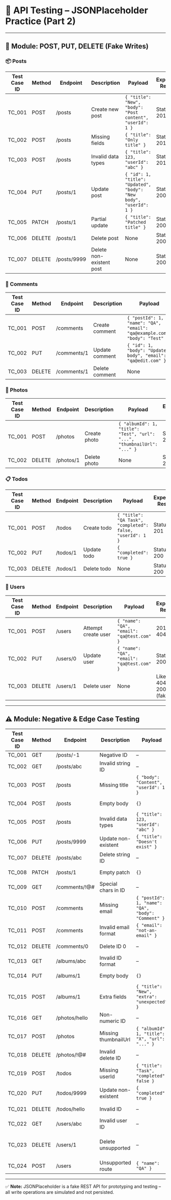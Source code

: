 # 📘 API Testing – JSONPlaceholder Practice (Part 2)


---

## 📂 Module: POST, PUT, DELETE (Fake Writes)

### 📦 Posts

| Test Case ID | Method | Endpoint     | Description                     | Payload                                                                 | Expected Result |
|--------------|--------|--------------|---------------------------------|-------------------------------------------------------------------------|-----------------|
| TC_001       | POST   | /posts       | Create new post                 | `{ "title": "New", "body": "Post content", "userId": 1 }`              | Status 201      |
| TC_002       | POST   | /posts       | Missing fields                  | `{ "title": "Only title" }`                                            | Status 201      |
| TC_003       | POST   | /posts       | Invalid data types              | `{ "title": 123, "userId": "abc" }`                                    | Status 201      |
| TC_004       | PUT    | /posts/1     | Update post                     | `{ "id": 1, "title": "Updated", "body": "New body", "userId": 1 }`     | Status 200      |
| TC_005       | PATCH  | /posts/1     | Partial update                  | `{ "title": "Patched title" }`                                         | Status 200      |
| TC_006       | DELETE | /posts/1     | Delete post                     | None                                                                    | Status 200      |
| TC_007       | DELETE | /posts/9999  | Delete non-existent post        | None                                                                    | Status 200      |

### 💬 Comments

| Test Case ID | Method | Endpoint    | Description      | Payload | Expected Result |
|--------------|--------|-------------|------------------|---------|-----------------|
| TC_001       | POST   | /comments   | Create comment   | `{ "postId": 1, "name": "QA", "email": "qa@example.com", "body": "Test" }` | Status 201 |
| TC_002       | PUT    | /comments/1 | Update comment   | `{ "id": 1, "body": "Updated body", "email": "qa@edit.com" }`              | Status 200 |
| TC_003       | DELETE | /comments/1 | Delete comment   | None    | Status 200      |

### 📸 Photos

| Test Case ID | Method | Endpoint  | Description        | Payload | Expected Result |
|--------------|--------|-----------|--------------------|---------|-----------------|
| TC_001       | POST   | /photos   | Create photo       | `{ "albumId": 1, "title": "Test", "url": "...", "thumbnailUrl": "..." }` | Status 201 |
| TC_002       | DELETE | /photos/1 | Delete photo       | None    | Status 200      |

### 📋 Todos

| Test Case ID | Method | Endpoint   | Description      | Payload | Expected Result |
|--------------|--------|------------|------------------|---------|-----------------|
| TC_001       | POST   | /todos     | Create todo      | `{ "title": "QA Task", "completed": false, "userId": 1 }` | Status 201 |
| TC_002       | PUT    | /todos/1   | Update todo      | `{ "completed": true }` | Status 200 |
| TC_003       | DELETE | /todos/1   | Delete todo      | None    | Status 200      |

### 👤 Users

| Test Case ID | Method | Endpoint   | Description         | Payload | Expected Result         |
|--------------|--------|------------|---------------------|---------|--------------------------|
| TC_001       | POST   | /users     | Attempt create user | `{ "name": "QA", "email": "qa@test.com" }` | 201 or 404          |
| TC_002       | PUT    | /users/0   | Update user         | `{ "name": "QA", "email": "qa@test.com" }` | Status 200          |
| TC_003       | DELETE | /users/1   | Delete user         | None    | Likely 404 or 200 (fake) |

---

## ⚠️ Module: Negative & Edge Case Testing

| Test Case ID | Method | Endpoint        | Description             | Payload | Expected Result         |
|--------------|--------|-----------------|-------------------------|---------|--------------------------|
| TC_001       | GET    | /posts/-1       | Negative ID             | –       | {}                       |
| TC_002       | GET    | /posts/abc      | Invalid string ID       | –       | {} or 404                |
| TC_003       | POST   | /posts          | Missing title           | `{ "body": "Content", "userId": 1 }` | Status 201 |
| TC_004       | POST   | /posts          | Empty body              | `{}`    | Status 201               |
| TC_005       | POST   | /posts          | Invalid data types      | `{ "title": 123, "userId": "abc" }` | Status 201 |
| TC_006       | PUT    | /posts/9999     | Update non-existent     | `{ "title": "Doesn't exist" }` | Status 200 |
| TC_007       | DELETE | /posts/abc      | Delete string ID        | –       | 200 or ignored           |
| TC_008       | PATCH  | /posts/1        | Empty patch             | `{}`    | Status 200               |
| TC_009       | GET    | /comments/!@#   | Special chars in ID     | –       | {}                       |
| TC_010       | POST   | /comments       | Missing email           | `{ "postId": 1, "name": "QA", "body": "Comment" }` | Status 201 |
| TC_011       | POST   | /comments       | Invalid email format    | `{ "email": "not-an-email" }` | Still 201 |
| TC_012       | DELETE | /comments/0     | Delete ID 0             | –       | Status 200               |
| TC_013       | GET    | /albums/abc     | Invalid ID format       | –       | {}                       |
| TC_014       | PUT    | /albums/1       | Empty body              | `{}`    | Status 200               |
| TC_015       | POST   | /albums/1       | Extra fields            | `{ "title": "New", "extra": "unexpected" }` | Status 201 |
| TC_016       | GET    | /photos/hello   | Non-numeric ID          | –       | {}                       |
| TC_017       | POST   | /photos         | Missing thumbnailUrl    | `{ "albumId": 1, "title": "X", "url": "..." }` | Status 201 |
| TC_018       | DELETE | /photos/!@#     | Invalid delete ID       | –       | Status 200               |
| TC_019       | POST   | /todos          | Missing userId          | `{ "title": "Task", "completed": false }` | Status 201 |
| TC_020       | PUT    | /todos/9999     | Update non-existent     | `{ "completed": true }` | Status 200 |
| TC_021       | DELETE | /todos/hello    | Invalid ID              | –       | Status 200               |
| TC_022       | GET    | /users/abc      | Invalid user ID         | –       | {}                       |
| TC_023       | DELETE | /users/1        | Delete unsupported      | –       | Might return 404 or 200  |
| TC_024       | POST   | /users          | Unsupported route       | `{ "name": "QA" }` | Likely 404 |

---
✅ **Note:** JSONPlaceholder is a fake REST API for prototyping and testing – all write operations are simulated and not persisted.
